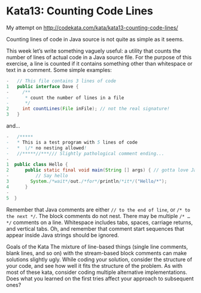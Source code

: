 # Kata13: Counting Code Lines

My attempt on http://codekata.com/kata/kata13-counting-code-lines/

Counting lines of code in Java source is not quite as simple as it seems.

This week let’s write something vaguely useful: a utility that counts the number of lines of actual code in a Java source file. For the purpose of this exercise, a line is counted if it contains something other than whitespace or text in a comment. Some simple examples:

```Java
-   // This file contains 3 lines of code
1   public interface Dave {
-     /**
-      * count the number of lines in a file
-      */
2     int countLines(File inFile); // not the real signature!
3   }
```

and…

```Java
-   /*****
-   * This is a test program with 5 lines of code
-   *  \/* no nesting allowed!
-   //*****//***/// Slightly pathological comment ending...
-
1  public class Hello {
2      public static final void main(String [] args) { // gotta love Java
-          // Say hello
3        System./*wait*/out./*for*/println/*it*/("Hello/*");
4      }
-
5  }
```
Remember that Java comments are either `// to the end of line`, or `/* to the next */`. The block comments do not nest. There may be multiple `/* … */` comments on a line. Whitespace includes tabs, spaces, carriage returns, and vertical tabs. Oh, and remember that comment start sequences that appear inside Java strings should be ignored.

Goals of the Kata
The mixture of line-based things (single line comments, blank lines, and so on) with the stream-based block comments can make solutions slightly ugly. While coding your solution, consider the structure of your code, and see how well it fits the structure of the problem. As with most of these kata, consider coding multiple alternative implementations. Does what you learned on the first tries affect your approach to subsequent ones?